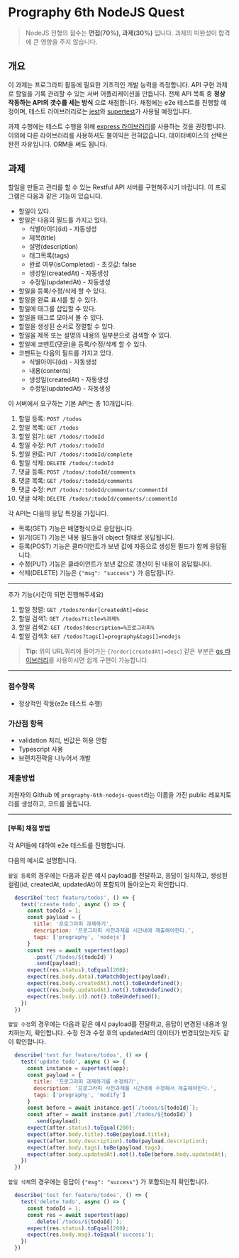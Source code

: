 # Prography 6th NodeJS Quest

> NodeJS 전형의 점수는 **면접(70%), 과제(30%)** 입니다. 과제의 미완성이 합격에 큰 영향을 주지 않습니다.

## 개요

이 과제는 프로그라피 활동에 필요한 기초적인 개발 능력을 측정합니다. API 구현 과제로 할일을 기록 관리할 수 있는 서버 어플리케이션을 만듭니다. 전체 API 목록 중 **정상 작동하는 API의 갯수를 세는 방식** 으로 채점합니다. 채점에는 e2e 테스트를 진행할 예정이며, 테스트 라이브러리로는 [jest](https://jestjs.io/)와 [supertest](https://github.com/visionmedia/supertest)가 사용될 예정입니다.

과제 수행에는 테스트 수행을 위해 [express 라이브러리](https://www.npmjs.com/package/express)를 사용하는 것을 권장합니다. 이외에 다른 라이브러리를 사용하셔도 불이익은 전혀없습니다. 데이터베이스의 선택은 완전 자유입니다. ORM을 써도 됩니다.

## 과제

할일을 만들고 관리를 할 수 있는 Restful API 서버를 구현해주시기 바랍니다.
이 프로그램은 다음과 같은 기능이 있습니다.

- 할일이 있다.
- 할일은 다음의 필드를 가지고 있다.
  - 식별아이디(id) - 자동생성
  - 제목(title)
  - 설명(description)
  - 태그목록(tags)
  - 완료 여부(isCompleted) - 초깃값: false
  - 생성일(createdAt) - 자동생성
  - 수정일(updatedAt) - 자동생성
- 할일을 등록/수정/삭제 할 수 있다.
- 할일을 완료 표시를 할 수 있다.
- 할일에 태그를 삽입할 수 있다.
- 할일을 태그로 모아서 볼 수 있다.
- 할일을 생성된 순서로 정렬할 수 있다.
- 할일을 제목 또는 설명의 내용의 일부분으로 검색할 수 있다.
- 할일에 코멘트(댓글)을 등록/수정/삭제 할 수 있다.
- 코멘트는 다음의 필드를 가지고 있다.
  - 식별아이디(id) - 자동생성
  - 내용(contents)
  - 생성일(createdAt) - 자동생성
  - 수정일(updatedAt) - 자동생성

이 서버에서 요구하는 기본 API는 총 10개입니다.

1. 할일 등록: `POST /todos`
2. 할일 목록: `GET /todos`
3. 할일 읽기: `GET /todos/:todoId`
4. 할일 수정: `PUT /todos/:todoId`
5. 할일 완료: `PUT /todos/:todoId/complete`
6. 할일 삭제: `DELETE /todos/:todoId`
7. 댓글 등록: `POST /todos/:todoId/comments`
8. 댓글 목록: `GET /todos/:todoId/comments`
9. 댓글 수정: `PUT /todos/:todoId/comments/:commentId`
10. 댓글 삭제: `DELETE /todos/:todoId/comments/:commentId`

각 API는 다음의 응답 특징을 가집니다.

- 목록(GET) 기능은 배열형식으로 응답됩니다.
- 읽기(GET) 기능은 내용 필드들이 object 형태로 응답됩니다.
- 등록(POST) 기능은 클라이언트가 보낸 값에 자동으로 생성된 필드가 함께 응답됩니다.
- 수정(PUT) 기능은 클라이언트가 보낸 값으로 갱신이 된 내용이 응답됩니다.
- 삭제(DELETE) 기능은 `{"msg": "success"}` 가 응답됩니다.

***

추가 기능(시간이 되면 진행해주세요)

1. 할일 정렬: `GET /todos?order[createdAt]=desc`
2. 할일 검색1: `GET /todos?title=%과제%`
3. 할일 검색2: `GET /todos?description=%프로그라피%`
4. 할일 검색3: `GET /todos?tags[]=prography&tags[]=nodejs`

> **Tip**: 위의 URL쿼리에 들어가는 (`?order[createdAt]=desc`) 같은 부분은 [qs 라이브러리](https://www.npmjs.com/package/qs)를 사용하시면 쉽게 구현이 가능합니다.

***

### 점수항목

- 정상적인 작동(e2e 테스트 수행)

### 가산점 항목

- validation 처리, 빈값은 허용 안함
- Typescript 사용
- 브랜치전략을 나누어서 개발

### 제출방법

지원자의 Github 에 `prography-6th-nodejs-quest`라는 이름을 가진 public 레포지토리를 생성하고, 코드를 올립니다.

***

#### [부록] 채점 방법

각 API들에 대하여 e2e 테스트를 진행합니다.

다음의 예시로 설명합니다.

`할일 등록`의 경우에는 다음과 같은 예시 payload를 전달하고, 응답이 일치하고, 생성된 컬럼(id, createdAt, updatedAt)이 포함되어 돌아오는지 확인합니다.

```javascript
  describe('test feature/todos', () => {
    test('create todo', async () => {
      const todoId = 1;
      const payload = {
        title: '프로그라피 과제하기',
        description: '프로그라피 사전과제를 시간내에 제출해야한다.',
        tags: ['prography', 'nodejs']
      }
      const res = await supertest(app)
        .post(`/todos/${todoId}`)
        .send(payload);
      expect(res.status).toEqual(200);
      expect(res.body.data).toMatchObject(payload);
      expect(res.body.createdAt).not().toBeUndefined();
      expect(res.body.updatedAt).not().toBeUndefined();
      expect(res.body.id).not().toBeUndefined();
    })
  })
```

`할일 수정`의 경우에는 다음과 같은 예시 payload를 전달하고, 응답이 변경된 내용과 일치하는지, 확인합니다. 수정 전과 수정 후의 updatedAt의 데이터가 변경되었는지도 같이 확인합니다.

```javascript
  describe('test for feature/todos', () => {
    test('update todo', async () => {
      const instance = supertest(app);
      const payload = {
        title: '프로그라피 과제하기를 수정하기',
        description: '프로그라피 사전과제를 시간내에 수정해서 제출해야한다.',
        tags: ['prography', 'modify']
      }
      const before = await instance.get(`/todos/${todoId}`);
      const after = await instance.put(`/todos/${todoId}`)
        .send(payload);
      expect(after.status).toEqual(200);
      expect(after.body.title).toBe(payload.title);
      expect(after.body.description).toBe(payload.description);
      expect(after.body.tags).toBe(payload.tags);
      expect(after.body.updatedAt).not().toBe(before.body.updatedAt);
    })
  })
```

`할일 삭제`의 경우에는 응답이 `{"msg": "success"}` 가 포함되는지 확인합니다.

```javascript
  describe('test for feature/todos', () => {
    test('delete todo', async () => {
      const todoId = 1;
      const res = await supertest(app)
        .delete(`/todos/${todoId}`);
      expect(res.status).toEqual(200);
      expect(res.body.msg).toEqual('success');
    })
  })
```
